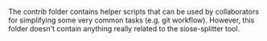 The contrib folder contains helper scripts that can be used by collaborators for simplifying some very common tasks (e.g. git workflow). However, this folder doesn't contain anything really related to the siose-splitter tool.
